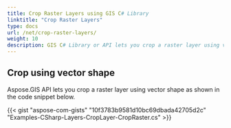```yaml
---
title: Crop Raster Layers using GIS C# Library
linktitle: "Crop Raster Layers"
type: docs
url: /net/crop-raster-layers/
weight: 10
description: GIS C# Library or API lets you crop a raster layer using vector shape as shown in the code snippet below.
---
```


## **Crop using vector shape**
Aspose.GIS API lets you crop a raster layer using vector shape as shown in the code snippet below.

{{< gist "aspose-com-gists" "10f3783b9581d10bc69dbada42705d2c" "Examples-CSharp-Layers-CropLayer-CropRaster.cs" >}}




